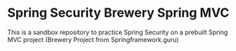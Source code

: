 # Spring Security Brewery Spring MVC

This is a sandbox repository to practice Spring Security on a prebuilt Spring MVC project (Brewery Project from Springframework.guru)